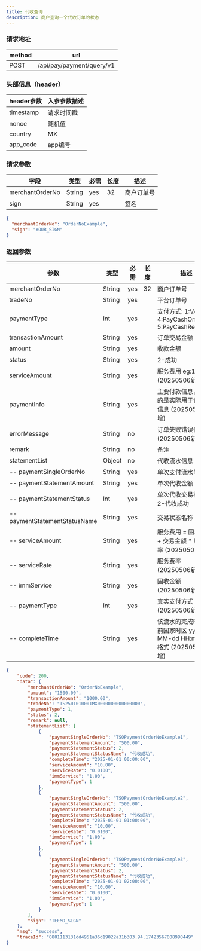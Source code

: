 ```yaml
---
title: 代收查询
description: 商户查询一个代收订单的状态
---
```


### 请求地址

| method | url                       |
| ------ | ------------------------- |
| POST   | /api/pay/payment/query/v1 |

### 头部信息（header）

| header参数                  | 入参参数描述 |
|---------------------------|--------|
| timestamp                 | 请求时间戳  |
| nonce                     | 随机值    |
| country                   | MX |
| app_code                  | app编号  |

### 请求参数

| 字段            | 类型   | 必需 | 长度 | 描述       |
| --------------- | ------ | ---- | ---- | ---------- |
| merchantOrderNo | String | yes  | 32   | 商户订单号 |
| sign            | String | yes  |      | 签名       |

```json title=请求示例
{
  "merchantOrderNo": "OrderNoExample",
  "sign": "YOUR_SIGN"
}
```

### 返回参数

| 参数                            | 类型     | 必需 | 长度 | 描述                                          |
|-------------------------------|--------| ---- |---|---------------------------------------------|
| merchantOrderNo               | String | yes  | 32 | 商户订单号                                       |
| tradeNo                       | String | yes  |   | 平台订单号                                       |
| paymentType                   | Int    | yes  |   | 支付方式: 1:VA 4:PayCashOnce 5:PayCashRecurrent |
| transactionAmount             | String | yes  |   | 订单交易金额                                      |
| amount                        | String | yes  |   | 收款金额                                        |
| status                        | String | yes  |   | 2-成功                                        |
| serviceAmount                 | String | yes  |     | 服务费用  eg:18.02    (20250506新增)                          |
| paymentInfo                   | String | yes  |     | 主要付款信息，返回的是实际用于付款的信息     (20250506新增)                   |
| errorMessage                  | String | no  |      | 订单失败错误信息       (20250506新增)                 |
| remark                        | String | no   |   | 备注                                          |
| statementList                 | Object | no   |   | 代收流水信息                                      |
| -- paymentSingleOrderNo       | String | yes  |   | 单次支付流水号                                     |
| -- paymentStatementAmount     | String | yes  |   | 单次代收金额                                      |
| -- paymentStatementStatus     | Int    | yes  |   | 单次代收交易状态: 2-代收成功                            |
| -- paymentStatementStatusName | String | yes  |   | 交易状态名称                                      |
| -- serviceAmount              | String | yes  |     | 服务费用  =  固收金额 +  交易金额 * 服务费率      (20250506新增)          |
| -- serviceRate                | String | yes  |     | 服务费率    (20250506新增)                            |
| -- immService                 | String | yes  |     | 固收金额    (20250506新增)                        |
| -- paymentType                | Int    | yes  |     | 真实支付方式  (20250506新增)                         |
| -- completeTime               | String    | yes  |     | 该流水的完成时间 当前国家时区 yyyy-MM-dd HH:mm:ss格式  (20250506新增)   |

```json title=返回示例
{
    "code": 200,
    "data": {
        "merchantOrderNo": "OrderNoExample",
        "amount": "1500.00",
        "transactionAmount": "1000.00",
        "tradeNo": "TS2501010001MX0000000000000000",
        "paymentType": 1,
        "status": 2,
        "remark": null,
        "statementList": [
            {
                "paymentSingleOrderNo": "TSOPaymentOrderNoExample1",
                "paymentStatementAmount": "500.00",
                "paymentStatementStatus": 2,
                "paymentStatementStatusName": "代收成功",
                "completeTime": "2025-01-01 00:00:00",
                "serviceAmount": "10.00",
                "serviceRate": "0.0100",
                "immService": "1.00",
                "paymentType": 1
            },
            {
                "paymentSingleOrderNo": "TSOPaymentOrderNoExample2",
                "paymentStatementAmount": "500.00",
                "paymentStatementStatus": 2,
                "paymentStatementStatusName": "代收成功",
                "completeTime": "2025-01-01 01:00:00",
                "serviceAmount": "10.00",
                "serviceRate": "0.0100",
                "immService": "1.00",
                "paymentType": 1
            },
            {
                "paymentSingleOrderNo": "TSOPaymentOrderNoExample3",
                "paymentStatementAmount": "500.00",
                "paymentStatementStatus": 2,
                "paymentStatementStatusName": "代收成功",
                "completeTime": "2025-01-01 02:00:00",
                "serviceAmount": "10.00",
                "serviceRate": "0.0100",
                "immService": "1.00",
                "paymentType": 1
            }
        ],
        "sign": "TEEMO_SIGN"
    },
    "msg": "success",
    "traceId": "0801113131dd4951a36d19022a31b303.94.17423567008990449"
}
```

